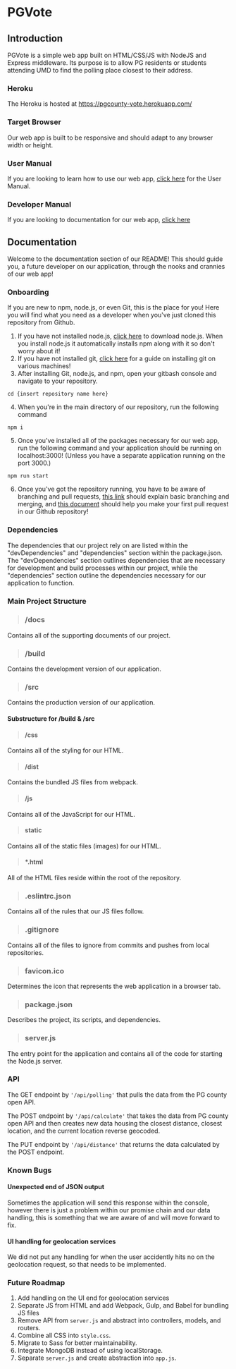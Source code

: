 # PGVote
## Introduction
PGVote is a simple web app built on HTML/CSS/JS with NodeJS and Express middleware. Its purpose is to allow PG residents or students attending UMD to find the polling place closest to their address.
### Heroku
The Heroku is hosted at https://pgcounty-vote.herokuapp.com/
### Target Browser
Our web app is built to be responsive and should adapt to any browser width or height.
### User Manual
If you are looking to learn how to use our web app, [click here](./docs/user.md) for the User Manual.
### Developer Manual
If you are looking to documentation for our web app, [click here](##Documentation)
## Documentation
Welcome to the documentation section of our README! This should guide you, a future developer on our application, through the nooks and crannies of our web app!
### Onboarding
If you are new to npm, node.js, or even Git, this is the place for you! Here you will find what you need as a developer when you've just cloned this repository from Github.
1. If you have not installed node.js, [click here](https://nodejs.org/en/) to download node.js. When you install node.js it automatically installs npm along with it so don't worry about it!
2. If you have not installed git, [click here](https://git-scm.com/book/en/v2/Getting-Started-Installing-Git) for a guide on installing git on various machines!
3. After installing Git, node.js, and npm, open your gitbash console and navigate to your repository.
```
cd {insert repository name here}
```
4. When you're in the main directory of our repository, run the following command
```
npm i
```
5. Once you've installed all of the packages necessary for our web app, run the following command and your application should be running on localhost:3000! (Unless you have a separate application running on the port 3000.)
```
npm run start
```
6. Once you've got the repository running, you have to be aware of branching and pull requests, [this link](https://git-scm.com/book/en/v2/Git-Branching-Basic-Branching-and-Merging) should explain basic branching and merging, and [this document](./docs/pull-requests.md) should help you make your first pull request in our Github repository!
### Dependencies
The dependencies that our project rely on are listed within the "devDependencies" and "dependencies" section within the package.json. The "devDependencies" section outlines dependencies that are necessary for development and build processes within our project, while the "dependencies" section outline the dependencies necessary for our application to function.
### Main Project Structure
> ### /docs
Contains all of the supporting documents of our project.
> ### /build
Contains the development version of our application.
> ### /src
Contains the production version of our application.
#### Substructure for /build & /src
> #### /css
Contains all of the styling for our HTML.
> #### /dist
Contains the bundled JS files from webpack.
> #### /js
Contains all of the JavaScript for our HTML.
> #### static
Contains all of the static files (images) for our HTML.
> #### *.html
All of the HTML files reside within the root of the repository.
> ### .eslintrc.json
Contains all of the rules that our JS files follow.
> ### .gitignore
Contains all of the files to ignore from commits and pushes from local repositories.
> ### favicon.ico
Determines the icon that represents the web application in a browser tab.
> ### package.json
Describes the project, its scripts, and dependencies.
> ### server.js
The entry point for the application and contains all of the code for starting the Node.js server.
### API
The GET endpoint by `'/api/polling'` that pulls the data from the PG county open API.
<br>

The POST endpoint by `'/api/calculate'` that takes the data from PG county open API and then creates new data housing the closest distance, closest location, and the current location reverse geocoded.
<br>

The PUT endpoint by `'/api/distance'` that returns the data calculated by the POST endpoint.
### Known Bugs
#### Unexpected end of JSON output
Sometimes the application will send this response within the console, however there is just a problem within our promise chain and our data handling, this is something that we are aware of and will move forward to fix.
#### UI handling for geolocation services
We did not put any handling for when the user accidently hits no on the geolocation request, so that needs to be implemented.
### Future Roadmap
1. Add handling on the UI end for geolocation services
2. Separate JS from HTML and add Webpack, Gulp, and Babel for bundling JS files
3. Remove API from `server.js` and abstract into controllers, models, and routers.
4. Combine all CSS into `style.css`.
5. Migrate to Sass for better maintainability.
6. Integrate MongoDB instead of using localStorage.
7. Separate `server.js` and create abstraction into `app.js`.
